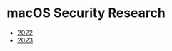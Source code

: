 # macOS Security Research

* [2022](https://github.com/0xmachos/macOS-Security-Research/blob/main/2022/README.md)
* [2023](https://github.com/0xmachos/macOS-Security-Research/blob/main/2023/README.md)

